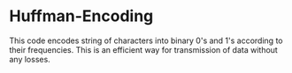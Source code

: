 # Huffman-Encoding
This code encodes string of characters into binary 0's and 1's according to their frequencies. This is an efficient way for transmission of data without any losses. 


